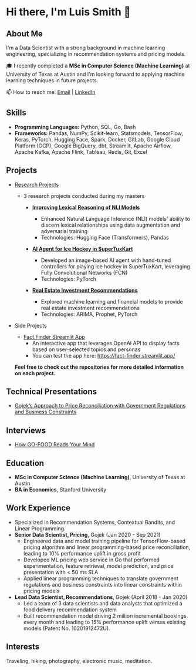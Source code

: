 # Hi there, I'm Luis Smith 👋

## About Me
I'm a Data Scientist with a strong background in machine learning engineering, specializing in recommendation systems and pricing models. 

🎓 I recently completed a **MSc in Computer Science (Machine Learning)** at University of Texas at Austin and I'm looking forward to applying machine learning techniques in future projects.

📫 How to reach me: [Email](mailto:smithla02@gmail.com) | [LinkedIn](https://www.linkedin.com/in/luis-a-smith/)

## Skills
- **Programming Languages:** Python, SQL, Go, Bash
- **Frameworks:** Pandas, NumPy, Scikit-learn, Statsmodels, TensorFlow, Keras, PyTorch, Hugging Face, Spark, Docker, GitLab, Google Cloud Platform (GCP), Google BigQuery, dbt, Streamlit, Apache Airflow, Apache Kafka, Apache Flink, Tableau, Redis, Git, Excel 

## Projects
- [Research Projects](https://github.com/smithla02/research-projects)
  - 3 research projects conducted during my masters
    - **[Improving Lexical Reasoning of NLI Models](https://drive.google.com/file/d/1qfwEwd3omX7a7xZL9_SiMZ9dyoAcmSu9/view?usp=drive_link)**
      - Enhanced Natural Language Inference (NLI) models' ability to discern lexical relationships using data augmentation and adversarial training
      - Technologies: Hugging Face (Transformers), Pandas
  
    - **[AI Agent for Ice Hockey in SuperTuxKart](https://drive.google.com/file/d/1CkMTSzwT3bLRVHT48Sgyz2ow2TLkHchq/view?usp=drive_link)**
      - Developed an image-based AI agent with hand-tuned controllers for playing ice hockey in SuperTuxKart, leveraging Fully Convolutional Networks (FCN)
      - Technologies: PyTorch
  
    - **[Real Estate Investment Recommendations](https://drive.google.com/file/d/1OvbWLdCEzLTfRBKf2EBDLoxf_Fhpw9Gn/view?usp=drive_link)**
      -   Explored machine learning and financial models to provide real estate investment recommendations
      -   Technologies: ARIMA, Prophet, PyTorch
- Side Projects
  - [Fact Finder Streamlit App](https://github.com/smithla02/fun-facts-app)
    - An interactive app that leverages OpenAI API to display facts based on user-selected topics and personas
    - You can test the app here: https://fact-finder.streamlit.app/   

  **Feel free to check out the repositories for more detailed information on each project.**

## Technical Presentations
- [Gojek’s Approach to Price Reconciliation with Government Regulations and Business Constraints](https://docs.google.com/presentation/d/14iornuqR_k4zQy68_2X7Vxgmub4jr_3NPAogF6DPlrI/edit#slide=id.g2c00ca1ca60_1_3)

## Interviews
- [How GO-FOOD Reads Your Mind](https://medium.com/life-at-go-jek/how-go-food-reads-your-mind-f0ecf2bd3b32)

## Education
- **MSc in Computer Science (Machine Learning)**, University of Texas at Austin
- **BA in Economics**, Stanford University

## Work Experience
- Specialized in Recommendation Systems, Contextual Bandits, and Linear Programming.
- **Senior Data Scientist, Pricing**, Gojek (Jan 2020 - Sep 2021)
  - Engineered data and model training pipeline for TensorFlow-based pricing algorithm and linear programming-based price reconciliation, leading to 10% performance uplift in gross profit
  - Developed ML pricing web service in Go that performed experimentation, feature retrieval, model prediction, and price presentation with < 50 ms SLA
  - Applied linear programming techniques to translate government regulations and business constraints into linear constraints within pricing models
- **Lead Data Scientist, Recommendations**, Gojek (April 2018 - Jan 2020)
  - Led a team of 3 data scientists and data analysts that optimized a food delivery recommendation 
system
  - Built recommendation model driving 2 million incremental bookings every month and leading to 15% performance uplift versus existing models (Patent No. 10201912472U).

## Interests
Traveling, hiking, photography, electronic music, meditation.
